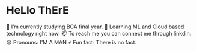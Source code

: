 # HeLlo ThErE



🔭 I’m currently studying BCA final year.
 🌱 Learning ML and Cloud based technology right now.
📫 To reach me you can connect me through linkdin: 
😄 Pronouns: I'M A MAN 
⚡ Fun fact:  There is no fact.
